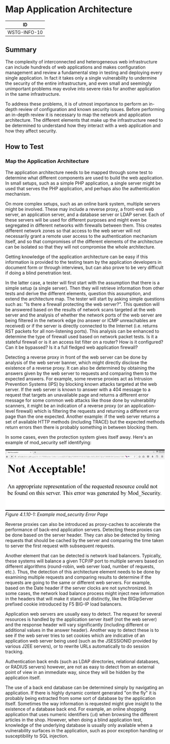 # Map Application Architecture

|ID          |
|------------|
|WSTG-INFO-10|

## Summary

The complexity of interconnected and heterogeneous web infrastructure can include hundreds of web applications and makes configuration management and review a fundamental step in testing and deploying every single application. In fact it takes only a single vulnerability to undermine the security of the entire infrastructure, and even small and seemingly unimportant problems may evolve into severe risks for another application in the same infrastructure.

To address these problems, it is of utmost importance to perform an in-depth review of configuration and known security issues. Before performing an in-depth review it is necessary to map the network and application architecture. The different elements that make up the infrastructure need to be determined to understand how they interact with a web application and how they affect security.

## How to Test

### Map the Application Architecture

The application architecture needs to be mapped through some test to determine what different components are used to build the web application. In small setups, such as a simple PHP application, a single server might be used that serves the PHP application, and perhaps also the authentication mechanism.

On more complex setups, such as an online bank system, multiple servers might be involved. These may include a reverse proxy, a front-end web server, an application server, and a database server or LDAP server. Each of these servers will be used for different purposes and might even be segregated in different networks with firewalls between them. This creates different network zones so that access to the web server will not necessarily grant a remote user access to the authentication mechanism itself, and so that compromises of the different elements of the architecture can be isolated so that they will not compromise the whole architecture.

Getting knowledge of the application architecture can be easy if this information is provided to the testing team by the application developers in document form or through interviews, but can also prove to be very difficult if doing a blind penetration test.

In the latter case, a tester will first start with the assumption that there is a simple setup (a single server). Then they will retrieve information from other tests and derive the different elements, question this assumption, and extend the architecture map. The tester will start by asking simple questions such as: "Is there a firewall protecting the web server?". This question will be answered based on the results of network scans targeted at the web server and the analysis of whether the network ports of the web server are being filtered in the network edge (no answer or ICMP unreachables are received) or if the server is directly connected to the Internet (i.e. returns RST packets for all non-listening ports). This analysis can be enhanced to determine the type of firewall used based on network packet tests. Is it a stateful firewall or is it an access list filter on a router? How is it configured? Can it be bypassed? Is it a full fledged web application firewall?

Detecting a reverse proxy in front of the web server can be done by analysis of the web server banner, which might directly disclose the existence of a reverse proxy. It can also be determined by obtaining the answers given by the web server to requests and comparing them to the expected answers. For example, some reverse proxies act as Intrusion Prevention Systems (IPS) by blocking known attacks targeted at the web server. If the web server is known to answer with a 404 message to a request that targets an unavailable page and returns a different error message for some common web attacks like those done by vulnerability scanners, it might be an indication of a reverse proxy (or an application-level firewall) which is filtering the requests and returning a different error page than the one expected. Another example: if the web server returns a set of available HTTP methods (including TRACE) but the expected methods return errors then there is probably something in between blocking them.

In some cases, even the protection system gives itself away. Here's an example of mod_security self identifying:

![Example mod_security Error Page](images/10_mod_security.jpg)\
*Figure 4.1.10-1: Example mod_security Error Page*

Reverse proxies can also be introduced as proxy-caches to accelerate the performance of back-end application servers. Detecting these proxies can be done based on the server header. They can also be detected by timing requests that should be cached by the server and comparing the time taken to server the first request with subsequent requests.

Another element that can be detected is network load balancers. Typically, these systems will balance a given TCP/IP port to multiple servers based on different algorithms (round-robin, web server load, number of requests, etc.). Thus, the detection of this architecture element needs to be done by examining multiple requests and comparing results to determine if the requests are going to the same or different web servers. For example, based on the Date header if the server clocks are not synchronized. In some cases, the network load balance process might inject new information in the headers that will make it stand out distinctly, like the BIGipServer prefixed cookie introduced by F5 BIG-IP load balancers.

Application web servers are usually easy to detect. The request for several resources is handled by the application server itself (not the web server) and the response header will vary significantly (including different or additional values in the answer header). Another way to detect these is to see if the web server tries to set cookies which are indicative of an application web server being used (such as the JSESSIONID provided by various J2EE servers), or to rewrite URLs automatically to do session tracking.

Authentication back ends (such as LDAP directories, relational databases, or RADIUS servers) however, are not as easy to detect from an external point of view in an immediate way, since they will be hidden by the application itself.

The use of a back end database can be determined simply by navigating an application. If there is highly dynamic content generated "on the fly" it is probably being extracted from some sort of database by the application itself. Sometimes the way information is requested might give insight to the existence of a database back end. For example, an online shopping application that uses numeric identifiers (`id`) when browsing the different articles in the shop. However, when doing a blind application test, knowledge of the underlying database is usually only available when a vulnerability surfaces in the application, such as poor exception handling or susceptibility to SQL injection.

